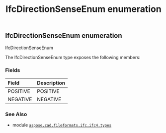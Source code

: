 ﻿---
title: IfcDirectionSenseEnum enumeration
second_title: Aspose.CAD for Python via .NET API References
description: 
type: docs
weight: 2450
url: /aspose.cad.fileformats.ifc.ifc4.types/ifcdirectionsenseenum/
is_root: false
---

## IfcDirectionSenseEnum enumeration

IfcDirectionSenseEnum



The IfcDirectionSenseEnum type exposes the following members:

### Fields
| Field | Description |
| :- | :- |
| POSITIVE | POSITIVE |
| NEGATIVE | NEGATIVE |



### See Also
* module [`aspose.cad.fileformats.ifc.ifc4.types`](..)
